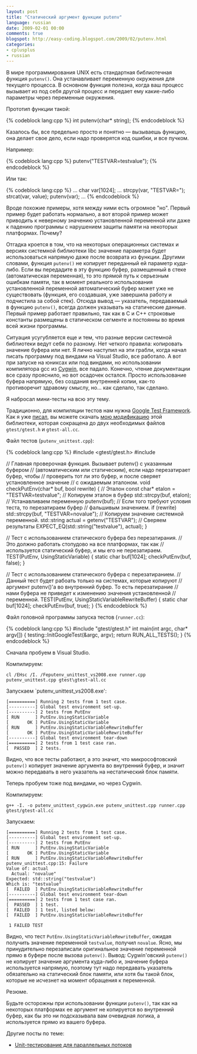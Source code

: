 ```yaml
---
layout: post
title: "Статический аргумент функции putenv"
language: russian
date: 2009-02-01 00:00
comments: true
blogspot: http://easy-coding.blogspot.com/2009/02/putenv.html
categories:
- cplusplus
- russian
---
```

В мире программирования UNIX есть стандартная библиотечная функция `putenv()`. Она устанавливает переменную окружения для текущего процесса. В основном функция полезна, когда ваш процесс вызывает из под себя другой процесс и передает ему какие-либо параметры через переменные окружения. 

Прототип функции такой:

{% codeblock lang:cpp %}
int putenv(char* string);
{% endcodeblock %}

Казалось бы, все предельно просто и понятно — вызываешь функцию, она делает свое дело, если надо проверятся код ошибки, и все пучком. 

Например:

{% codeblock lang:cpp %}
putenv("TESTVAR=testvalue");
{% endcodeblock %}

Или так:

{% codeblock lang:cpp %}
...
char var[1024];
...
strcpy(var, "TESTVAR=");
strcat(var, value);
putenv(var);
...
{% endcodeblock %}

Вроде похожие примеры, хотя между ними есть огромное "но". Первый пример будет работать нормально, а вот второй пример может приводить к неверному значению установленной переменной или даже к падению программы с нарушением защиты памяти на некоторых платформах. Почему?

Отгадка кроется в том, что на некоторых операционных системах и версиях системной библиотеки libc значение параметра будет использоваться напрямую даже после возврата из функции. Другими словами, функция `putenv()` не копирует переданный ей параметр куда-либо. Если вы передадите в эту функцию буфер, размещенный в стеке (автоматическая переменная), то это прямой путь к серьезным ошибкам памяти, так в момент реального использования установленной переменной автоматический буфер может уже не существовать (функция, его создавшая, уже завершила работу и подчистила за собой стек). Отсюда вывод — указатель, передаваемый в функцию `putenv()`, всегда должен указывать на статические данные. Первый пример работает правильно, так как в С и C++ строковые константы размещены в статическом сегменте и постоянны во время всей жизни программы.

Ситуация усугубляется еще и тем, что разные версии системной библиотеки ведут себя по разному. Нет четкого правила: копировать значение буфера или нет. Я лично наступил на эти грабли, когда начал писать программу под виндами на Visual Studio, все работало. А вот при запуске на юниксах или под виндами, но использовании компилятора gcc из [Cygwin][], все падало. Конечно, чтение документации все сразу прояснило, но вот осадочек остался. Просто использование буфера напрямую, без создания внутренней копии, как-то противоречит здравому смыслу, но... как сделало, так сделано.

[Cygwin]: http://www.cygwin.com/

Я набросал мини-тесты на всю эту тему.

Традиционно, для компиляции тестов нам нужна [Google Test Framework][]. Как я уже [писал][Unit-тестирование для параллельных потоков], вы можете скачать [мою модификацию][GoogleTest 1.2.1]  этой библиотеки, которая сокращена до двух необходимых файлов `gtest/gtest.h` и `gtest-all.cc`.

[Google Test Framework]: http://code.google.com/p/googletest/
[GoogleTest 1.2.1]: /downloads/gtest-amalgamation-1.2.1.zip

Файл тестов (`putenv_unittest.cpp`):

{% codeblock lang:cpp %}
#include <gtest/gtest.h>
#include <cstdlib>

// Главная проверочная функция. Вызывает putenv() с указанным буфером
// (автоматическим или статическим), если надо перезатирает буфер, чтобы
// проверить тот ли это буфер, и после сверяет установленное значение
// с ожидаемым эталоном.
void checkPutEnv(char* buf, bool rewrite) {
  // Эталон
  const char* etalon = "TESTVAR=testvalue";
  // Копируем эталон в буфер
  std::strcpy(buf, etalon);
  // Устанавливаем переменную
  putenv(buf);
  // Если того требуют условия теста, то перезатираем буфер
  // фальшивым значением.
  if (rewrite)
    std::strcpy(buf, "TESTVAR=novalue");
  // Копируем значение системной переменной.
  std::string actual = getenv("TESTVAR");
  // Сверяем результаты
  EXPECT_EQ(std::string("testvalue"), actual);
}

// Тест с использованием статического буфера без перезатирания.
// Это должно работать стопудово на все платформах, так как
// используется статический буфер, и мы его не перезатираем.
TEST(PutEnv, UsingStaticVariable) {
 static char buf[1024];
 checkPutEnv(buf, false);
}

// Тест с использованием статического буфера с перезатиранием.
// Данный тест будет рабоать только на системах, которые копируют
// аргумент putenv()'а во внутренний буфер. То есть перезатирание
// нами буфера не приведет к изменению значения установленной
// переменной.
TEST(PutEnv, UsingStaticVariableRewriteBuffer) {
 static char buf[1024];
 checkPutEnv(buf, true);
}
{% endcodeblock %}

Файл головной программы запуска тестов (`runner.cc`):

{% codeblock lang:cpp %}
#include "gtest/gtest.h"
int main(int argc, char* argv[]) {
 testing::InitGoogleTest(&argc, argv);
 return RUN_ALL_TESTS();
}
{% endcodeblock %}

Сначала пробуем в Visual Studio.

Компилируем:

    cl /EHsc /I. /Feputenv_unittest_vs2008.exe runner.cpp putenv_unittest.cpp gtest\gtest-all.cc

Запускаем `putenv_unittest_vs2008.exe':

    [==========] Running 2 tests from 1 test case.
    [----------] Global test environment set-up.
    [----------] 2 tests from PutEnv
    [ RUN      ] PutEnv.UsingStaticVariable
    [       OK ] PutEnv.UsingStaticVariable
    [ RUN      ] PutEnv.UsingStaticVariableRewriteBuffer
    [       OK ] PutEnv.UsingStaticVariableRewriteBuffer
    [----------] Global test environment tear-down
    [==========] 2 tests from 1 test case ran.
    [  PASSED  ] 2 tests.

Видно, что все тесты работают, а это значит, что микрософтовский `putenv()` копирует значение аргумента во внутренний буфер, и значит можно передавать в него указатель на нестатический блок памяти.

Теперь пробуем тоже под виндами, но через Cygwin.

Компилируем:

    g++ -I. -o putenv_unittest_cygwin.exe putenv_unittest.cpp runner.cpp gtest/gtest-all.cc

Запускаем:

    [==========] Running 2 tests from 1 test case.
    [----------] Global test environment set-up.
    [----------] 2 tests from PutEnv
    [ RUN      ] PutEnv.UsingStaticVariable
    [       OK ] PutEnv.UsingStaticVariable
    [ RUN      ] PutEnv.UsingStaticVariableRewriteBuffer
    putenv_unittest.cpp:15: Failure
    Value of: actual
      Actual: "novalue"
    Expected: std::string("testvalue")
    Which is: "testvalue"
    [  FAILED  ] PutEnv.UsingStaticVariableRewriteBuffer
    [----------] Global test environment tear-down
    [==========] 2 tests from 1 test case ran.
    [  PASSED  ] 1 test.
    [  FAILED  ] 1 test, listed below:
    [  FAILED  ] PutEnv.UsingStaticVariableRewriteBuffer

     1 FAILED TEST

Видно, что тест `PutEnv.UsingStaticVariableRewriteBuffer`, ожидая получить значение переменной `testvalue`, получил `novalue`. Ясно, мы принудительно перезаписали оригинальное значение переменной прямо в буфере после вызова `putenv()`. Вывод: Cygwin'овский `putenv()` не копирует значение аргумента куда-либо и, значение буфера используется напрямую, поэтому тут надо передавать указатель обязательно на статический блок памяти, или хотя бы такой блок, которые не исчезнет на момент обращения к переменной.

Резюме.

Будьте осторожны при использовании функции `putenv()`, так как на некоторых платформах ее аргумент не копируется во внутренний буфер, как бы это ни подсказывала вам очевидная логика, а используется прямо из вашего буфера.

Другие посты по теме:

* [Unit-тестирование для параллельных потоков][]

[Unit-тестирование для параллельных потоков]: /blog/russian/2009/01/28/unit-testing-concurrent-threads/
